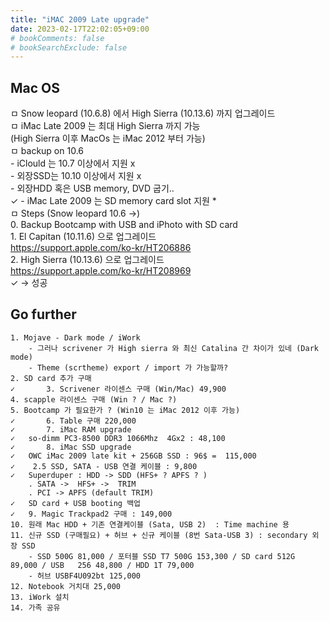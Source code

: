 ```yaml
---
title: "iMAC 2009 Late upgrade"
date: 2023-02-17T22:02:05+09:00
# bookComments: false
# bookSearchExclude: false
---
```


## Mac OS
ㅁ Snow leopard (10.6.8) 에서 High Sierra (10.13.6) 까지 업그레이드  
ㅁ iMac Late 2009 는 최대 High Sierra 까지 가능   
	(High Sierra 이후 MacOs 는 iMac 2012 부터 가능)  
ㅁ backup on 10.6  
	- iClould 는 10.7 이상에서 지원 x  
	- 외장SSD는 10.10 이상에서 지원 x  
	- 외장HDD 혹은 USB memory, DVD 굽기..   
	✓	- iMac Late 2009 는 SD memory card slot 지원 *  
ㅁ Steps (Snow leopard 10.6 ->)   
	0. Backup Bootcamp with USB and iPhoto with SD card  
	1. El Capitan (10.11.6) 으로 업그레이드   
		https://support.apple.com/ko-kr/HT206886  
	2. High Sierra (10.13.6) 으로 업그레이드   
		https://support.apple.com/ko-kr/HT208969  
	✓		->  성공  

## Go further  
	1. Mojave - Dark mode / iWork  
		- 그러나 scrivener 가 High sierra 와 최신 Catalina 간 차이가 있네 (Dark mode)  
		- Theme (scrtheme) export / import 가 가능할까?  
	2. SD card 추가 구매  
	✓		3. Scrivener 라이센스 구매 (Win/Mac) 49,900  
	4. scapple 라이센스 구매 (Win ? / Mac ?)  
	5. Bootcamp 가 필요한가 ? (Win10 는 iMac 2012 이후 가능)  
	✓		6. Table 구매 220,000  
	✓		7. iMac RAM upgrade   
	✓	so-dimm PC3-8500 DDR3 1066Mhz  4Gx2 : 48,100   
	✓		8. iMac SSD upgrade   
	✓	OWC iMac 2009 late kit + 256GB SSD : 96$ =  115,000  
	✓	 2.5 SSD, SATA - USB 연결 케이블 : 9,800  
	✓	Superduper : HDD -> SDD (HFS+ ? APFS ? )  
		. SATA ->  HFS+ ->  TRIM   
		. PCI -> APFS (default TRIM)  
	✓	SD card + USB booting 백업  
	✓	9. Magic Trackpad2 구매 : 149,000   
	10. 원래 Mac HDD + 기존 연결케이블 (Sata, USB 2)  : Time machine 용   
	11. 신규 SSD (구매필요) + 허브 + 신규 케이블 (8번 Sata-USB 3) : secondary 외장 SSD  
		- SSD 500G 81,000 / 포터블 SSD T7 500G 153,300 / SD card 512G 89,000 / USB   256 48,800 / HDD 1T 79,000  
		- 허브 USBF4U092bt 125,000  
	12. Notebook 거치대 25,000  
	13. iWork 설치  
	14. 가족 공유  
